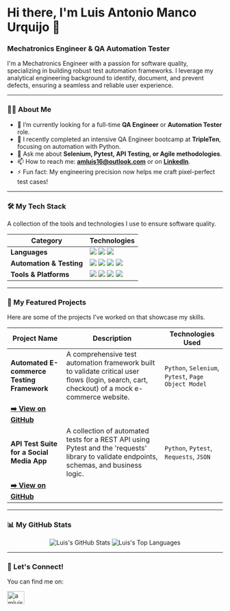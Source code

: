<!--
**AMluisXVI/AMluisXVI** is a ✨ _special_ ✨ repository because its `README.md` (this file) appears on your GitHub profile.

Here are some ideas to get you started:

- 🔭 I’m currently working on ...
- 🌱 I’m currently learning ...
- 👯 I’m looking to collaborate on ...
- 🤔 I’m looking for help with ...
- 💬 Ask me about ...
- 📫 How to reach me: ...
- 😄 Pronouns: ...
- ⚡ Fun fact: ...
-->

# Hi there, I'm Luis Antonio Manco Urquijo 👋

### Mechatronics Engineer & QA Automation Tester

I'm a Mechatronics Engineer with a passion for software quality, specializing in building robust test automation frameworks. I leverage my analytical engineering background to identify, document, and prevent defects, ensuring a seamless and reliable user experience.

---

### 👨‍💻 About Me

- 🔭 I’m currently looking for a full-time **QA Engineer** or **Automation Tester** role.
- 🌱 I recently completed an intensive QA Engineer bootcamp at **TripleTen**, focusing on automation with Python.
- 💬 Ask me about **Selenium, Pytest, API Testing, or Agile methodologies**.
- 📫 How to reach me: **amluis16@outlook.com** or on **[LinkedIn](https://www.linkedin.com/in/amluis16/)**.
- ⚡ Fun fact: My engineering precision now helps me craft pixel-perfect test cases!

---

### 🛠️ My Tech Stack

A collection of the tools and technologies I use to ensure software quality.

| Category                | Technologies                                                                                                                                                                                            |
| ----------------------- | ------------------------------------------------------------------------------------------------------------------------------------------------------------------------------------------------------- |
| **Languages**           | <img src="https://img.shields.io/badge/Python-3776AB?style=for-the-badge&logo=python&logoColor=white" /> <img src="https://img.shields.io/badge/JavaScript-F7DF1E?style=for-the-badge&logo=javascript&logoColor=black" /> <img src="https://img.shields.io/badge/SQL-025E8C?style=for-the-badge&logo=microsoft-sql-server&logoColor=white" /> |
| **Automation & Testing**| <img src="https://img.shields.io/badge/Selenium-43B02A?style=for-the-badge&logo=selenium&logoColor=white" /> <img src="https://img.shields.io/badge/Pytest-0A9EDC?style=for-the-badge&logo=pytest&logoColor=white" /> <img src="https://img.shields.io/badge/Postman-FF6C37?style=for-the-badge&logo=postman&logoColor=white" /> <img src="https://img.shields.io/badge/API_Testing-orange?style=for-the-badge" /> |
| **Tools & Platforms**   | <img src="https://img.shields.io/badge/Jira-0052CC?style=for-the-badge&logo=jira&logoColor=white" /> <img src="https://img.shields.io/badge/Git-F05032?style=for-the-badge&logo=git&logoColor=white" /> <img src="https://img.shields.io/badge/GitHub-181717?style=for-the-badge&logo=github&logoColor=white" /> <img src="https://img.shields.io/badge/Android_Studio-3DDC84?style=for-the-badge&logo=android-studio&logoColor=white" /> |

---

### 🚀 My Featured Projects

Here are some of the projects I've worked on that showcase my skills.

| Project Name                                    | Description                                                                                                                                   | Technologies Used                               |
| ----------------------------------------------- | --------------------------------------------------------------------------------------------------------------------------------------------- | ----------------------------------------------- |
| **Automated E-commerce Testing Framework**        | A comprehensive test automation framework built to validate critical user flows (login, search, cart, checkout) of a mock e-commerce website. | `Python`, `Selenium`, `Pytest`, `Page Object Model` |
| **[➡️ View on GitHub]([link-a-tu-proyecto-1])**  |                                                                                                                                               |                                                 |
| **API Test Suite for a Social Media App**         | A collection of automated tests for a REST API using Pytest and the 'requests' library to validate endpoints, schemas, and business logic.    | `Python`, `Pytest`, `Requests`, `JSON`          |
| **[➡️ View on GitHub]([link-a-tu-proyecto-2])**  |                                                                                                                                               |                                                 |

---

### 📊 My GitHub Stats

<p align="center">
  <img src="https://github-readme-stats.vercel.app/api?username=amluis16&show_icons=true&theme=vapor&hide_border=true&count_private=true" alt="Luis's GitHub Stats" />
  <img src="https://github-readme-stats.vercel.app/api/top-langs/?username=amluis16&layout=compact&theme=vapor&hide_border=true" alt="Luis's Top Languages" />
</p>

---

### 🤝 Let's Connect!

You can find me on:

<p align="left">
<a href="https://linkedin.com/in/amluis16" target="blank"><img align="center" src="https://raw.githubusercontent.com/rahuldkjain/github-profile-readme-generator/master/src/images/icons/Social/linked-in-alt.svg" alt="amluis16" height="30" width="40" /></a>
</p>
